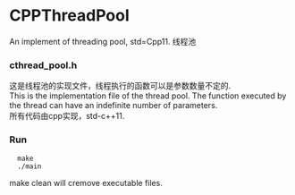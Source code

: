 # CPPThreadPool
An implement of threading pool, std=Cpp11. 线程池


### cthread_pool.h
这是线程池的实现文件，线程执行的函数可以是参数数量不定的.  
This is the implementation file of the thread pool. The function executed by the thread can have an indefinite number of parameters.  
所有代码由cpp实现，std-c++11.

### Run
```
  make
  ./main
```
make clean will cremove executable files.

